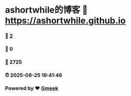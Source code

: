 # ashortwhile的博客 :link: https://ashortwhile.github.io 
### :page_facing_up: [2](https://ashortwhile.github.io/tag.html) 
### :speech_balloon: 0 
### :hibiscus: 2725 
### :alarm_clock: 2025-08-25 19:41:46 
### Powered by :heart: [Gmeek](https://github.com/Meekdai/Gmeek)
